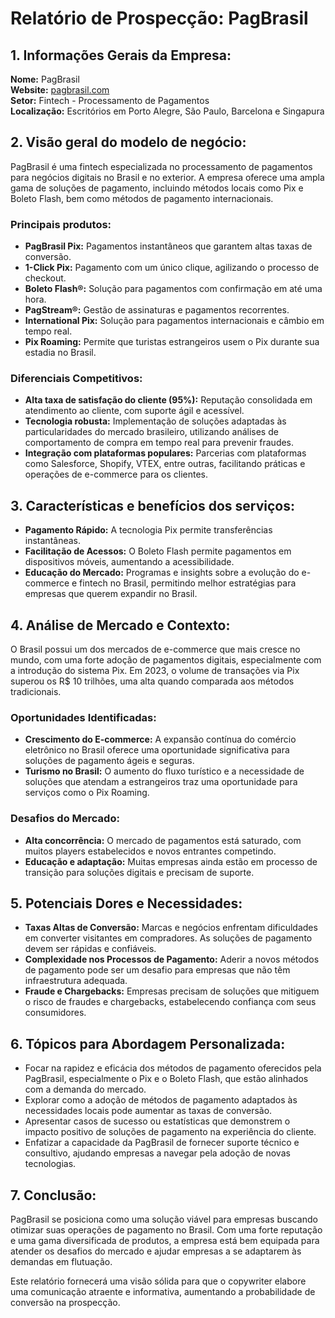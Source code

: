 # Relatório de Prospecção: PagBrasil

## **1. Informações Gerais da Empresa:**
**Nome:** PagBrasil  
**Website:** [pagbrasil.com](https://www.pagbrasil.com)  
**Setor:** Fintech - Processamento de Pagamentos  
**Localização:** Escritórios em Porto Alegre, São Paulo, Barcelona e Singapura

## **2. Visão geral do modelo de negócio:**
PagBrasil é uma fintech especializada no processamento de pagamentos para negócios digitais no Brasil e no exterior. A empresa oferece uma ampla gama de soluções de pagamento, incluindo métodos locais como Pix e Boleto Flash, bem como métodos de pagamento internacionais.

### **Principais produtos:**  
- **PagBrasil Pix:** Pagamentos instantâneos que garantem altas taxas de conversão.
- **1-Click Pix:** Pagamento com um único clique, agilizando o processo de checkout.
- **Boleto Flash®:** Solução para pagamentos com confirmação em até uma hora.
- **PagStream®:** Gestão de assinaturas e pagamentos recorrentes.
- **International Pix:** Solução para pagamentos internacionais e câmbio em tempo real.
- **Pix Roaming:** Permite que turistas estrangeiros usem o Pix durante sua estadia no Brasil.

### **Diferenciais Competitivos:**
- **Alta taxa de satisfação do cliente (95%):** Reputação consolidada em atendimento ao cliente, com suporte ágil e acessível.
- **Tecnologia robusta:** Implementação de soluções adaptadas às particularidades do mercado brasileiro, utilizando análises de comportamento de compra em tempo real para prevenir fraudes.
- **Integração com plataformas populares:** Parcerias com plataformas como Salesforce, Shopify, VTEX, entre outras, facilitando práticas e operações de e-commerce para os clientes.

## **3. Características e benefícios dos serviços:**
- **Pagamento Rápido:** A tecnologia Pix permite transferências instantâneas.
- **Facilitação de Acessos:** O Boleto Flash permite pagamentos em dispositivos móveis, aumentando a acessibilidade.
- **Educação do Mercado:** Programas e insights sobre a evolução do e-commerce e fintech no Brasil, permitindo melhor estratégias para empresas que querem expandir no Brasil.

## **4. Análise de Mercado e Contexto:**
O Brasil possui um dos mercados de e-commerce que mais cresce no mundo, com uma forte adoção de pagamentos digitais, especialmente com a introdução do sistema Pix. Em 2023, o volume de transações via Pix superou os R$ 10 trilhões, uma alta quando comparada aos métodos tradicionais.

### **Oportunidades Identificadas:**
- **Crescimento do E-commerce:** A expansão contínua do comércio eletrônico no Brasil oferece uma oportunidade significativa para soluções de pagamento ágeis e seguras.
- **Turismo no Brasil:** O aumento do fluxo turístico e a necessidade de soluções que atendam a estrangeiros traz uma oportunidade para serviços como o Pix Roaming.

### **Desafios do Mercado:**
- **Alta concorrência:** O mercado de pagamentos está saturado, com muitos players estabelecidos e novos entrantes competindo.
- **Educação e adaptação:** Muitas empresas ainda estão em processo de transição para soluções digitais e precisam de suporte.

## **5. Potenciais Dores e Necessidades:**
- **Taxas Altas de Conversão:** Marcas e negócios enfrentam dificuldades em converter visitantes em compradores. As soluções de pagamento devem ser rápidas e confiáveis.
- **Complexidade nos Processos de Pagamento:** Aderir a novos métodos de pagamento pode ser um desafio para empresas que não têm infraestrutura adequada.
- **Fraude e Chargebacks:** Empresas precisam de soluções que mitiguem o risco de fraudes e chargebacks, estabelecendo confiança com seus consumidores.

## **6. Tópicos para Abordagem Personalizada:**
- Focar na rapidez e eficácia dos métodos de pagamento oferecidos pela PagBrasil, especialmente o Pix e o Boleto Flash, que estão alinhados com a demanda do mercado.
- Explorar como a adoção de métodos de pagamento adaptados às necessidades locais pode aumentar as taxas de conversão.
- Apresentar casos de sucesso ou estatísticas que demonstrem o impacto positivo de soluções de pagamento na experiência do cliente.
- Enfatizar a capacidade da PagBrasil de fornecer suporte técnico e consultivo, ajudando empresas a navegar pela adoção de novas tecnologias.

## **7. Conclusão:**
PagBrasil se posiciona como uma solução viável para empresas buscando otimizar suas operações de pagamento no Brasil. Com uma forte reputação e uma gama diversificada de produtos, a empresa está bem equipada para atender os desafios do mercado e ajudar empresas a se adaptarem às demandas em flutuação.

Este relatório fornecerá uma visão sólida para que o copywriter elabore uma comunicação atraente e informativa, aumentando a probabilidade de conversão na prospecção.